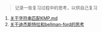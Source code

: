> 记录一些复习过程中的思考，以供自己复习
1. [关于字符串匹配KMP.md](https://github.com/LDouble/skill-tree/blob/master/thinker/%E5%85%B3%E4%BA%8E%E5%AD%97%E7%AC%A6%E4%B8%B2%E5%8C%B9%E9%85%8DKMP.md)
2. [关于迪杰斯特拉和bellman-ford的思考
](https://github.com/LDouble/skill-tree/blob/master/thinker/%E5%85%B3%E4%BA%8E%E8%BF%AA%E6%9D%B0%E6%96%AF%E7%89%B9%E6%8B%89%E5%92%8Cbellman-ford.md)

